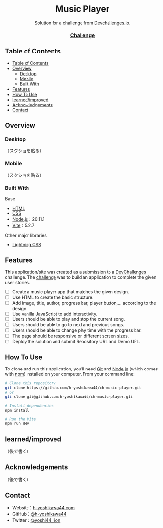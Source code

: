 <!-- Please update value in the {}  -->

<h1 align="center">Music Player</h1>

<div align="center">
   Solution for a challenge from  <a href="http://devchallenges.io" target="_blank">Devchallenges.io</a>.
</div>

<div align="center">
  <h3>
    <!-- <a href="https://h-yoshikawa44.github.io/ch-music-player/">
      Demo
    </a>
    <span> | </span> -->
    <!-- <a href="">
      Solution
    </a>
    <span> | </span> -->
    <a href="https://devchallenges.io/challenge/music-player">
      Challenge
    </a>
  </h3>
</div>

<!-- TABLE OF CONTENTS -->

## Table of Contents

- [Table of Contents](#table-of-contents)
- [Overview](#overview)
  - [Desktop](#desktop)
  - [Mobile](#mobile)
  - [Built With](#built-with)
- [Features](#features)
- [How To Use](#how-to-use)
- [learned/improved](#learnedimproved)
- [Acknowledgements](#acknowledgements)
- [Contact](#contact)

<!-- OVERVIEW -->

## Overview

### Desktop

（スクショを貼る）

### Mobile

（スクショを貼る）

### Built With

<!-- This section should list any major frameworks that you built your project using. Here are a few examples.-->

Base

- [HTML](https://developer.mozilla.org/ja/docs/Web/HTML)
- [CSS](https://developer.mozilla.org/ja/docs/Web/CSS)
- [Node.js](https://nodejs.org/)：20.11.1
- [Vite](https://ja.vitejs.dev/)：5.2.7

Other major libraries

- [Lightning CSS](https://lightningcss.dev/)

## Features

<!-- List the features of your application or follow the template. Don't share the figma file here :) -->

This application/site was created as a submission to a [DevChallenges](https://devchallenges.io/challenges) challenge. The [challenge](https://devchallenges.io/challenge/music-player) was to build an application to complete the given user stories.

- [ ] Create a music player app that matches the given design.
- [ ] Use HTML to create the basic structure.
- [ ] Add image, title, author, progress bar, player button,... according to the design.
- [ ] Use vanilla JavaScript to add interactivity.
- [ ] Users should be able to play and stop the current song.
- [ ] Users should be able to go to next and previous songs.
- [ ] Users should be able to change play time with the progress bar.
- [ ] The page should be responsive on different screen sizes.
- [ ] Deploy the solution and submit Repository URL and Demo URL.

## How To Use

<!-- Example: -->

To clone and run this application, you'll need [Git](https://git-scm.com) and [Node.js](https://nodejs.org/en/download/) (which comes with [npm](https://www.npmjs.com/)) installed on your computer. From your command line:

```bash
# Clone this repository
git clone https://github.com/h-yoshikawa44/ch-music-player.git
# or
git clone git@github.com:h-yoshikawa44/ch-music-player.git

# Install dependencies
npm install

# Run the Vite
npm run dev
```

## learned/improved

（後で書く）

## Acknowledgements

<!-- This section should list any articles or add-ons/plugins that helps you to complete the project. This is optional but it will help you in the future. For exmpale -->

（後で書く）

## Contact

- Website：[h-yoshikawa44.com](https://h-yoshikawa44.com)
- GitHub：[@h-yoshikawa44](https://github.com/h-yoshikawa44)
- Twitter：[@yoshi44_lion](https://twitter.com/yoshi44_lion)

